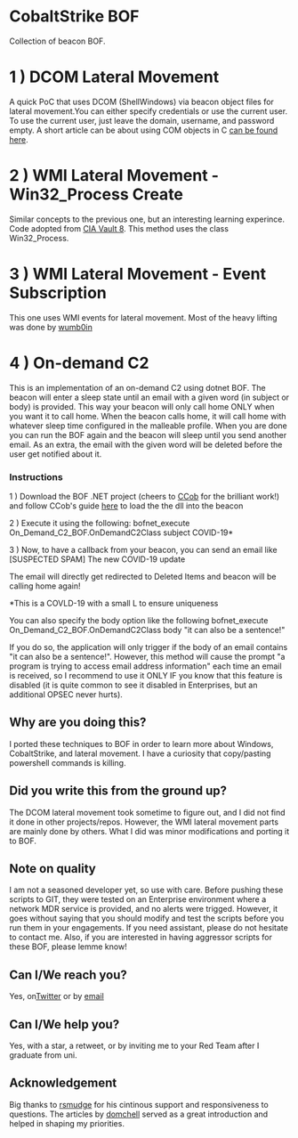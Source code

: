 # CobaltStrike BOF
Collection of beacon BOF.

# 1 ) DCOM Lateral Movement
A quick PoC that uses DCOM (ShellWindows) via beacon object files for lateral movement.You can either specify credentials or use the current user. To use the current user, just leave the domain, username, and password empty. A short article can be about using COM objects in C [can be found here](https://yaxser.github.io/CobaltStrike-BOF/).
      
# 2 ) WMI Lateral Movement - Win32_Process Create 
Similar concepts to the previous one, but an interesting learning experince. Code adopted from [CIA Vault 8](https://wikileaks.org/ciav7p1/cms/page_11628905.html). This method uses the class Win32_Process.

# 3 ) WMI Lateral Movement - Event Subscription
This one uses WMI events for lateral movement. Most of the heavy lifting was done by [wumb0in](https://wumb0.in/scheduling-callbacks-with-wmi-in-cpp.html)

# 4 ) On-demand C2
This is an implementation of an on-demand C2 using dotnet BOF. The beacon will enter a sleep state until an email with a given word (in subject or body) is provided. This way your beacon will only call home ONLY when you want it to call home. When the beacon calls home, it will call home with whatever sleep time configured in the malleable profile. When you are done you can run the BOF again and the beacon will sleep until you send another email. As an extra, the email with the given word will be deleted before the user get notified about it.

### Instructions
1 ) Download the BOF .NET project (cheers to [CCob](https://twitter.com/_EthicalChaos_) for the brilliant work!) and follow CCob's guide [here](https://github.com/CCob/BOF.NET) to load the the dll into the beacon

2 ) Execute it using the following: bofnet_execute On_Demand_C2_BOF.OnDemandC2Class subject COVlD-19*

3 ) Now, to have a callback from your beacon, you can send an email like
[SUSPECTED SPAM] The new COVlD-19 update

The email will directly get redirected to Deleted Items and beacon will be calling home again! 

*This is a COVLD-19 with a small L to ensure uniqueness

You can also specify the body option like the following
bofnet_execute On_Demand_C2_BOF.OnDemandC2Class body "it can also be a sentence!"

If you do so, the application will only trigger if the body of an email contains "it can also be a sentence!". However, this method will cause the prompt "a program is trying to access email address information" each time an email is received, so I recommend to use it ONLY IF you know that this feature is disabled (it is quite common to see it disabled in Enterprises, but an additional OPSEC never hurts).



## Why are you doing this?
I ported these techniques to BOF in order to learn more about Windows, CobaltStrike, and lateral movement. I have a curiosity that copy/pasting powershell commands is killing.

## Did you write this from the ground up?
The DCOM lateral movement took sometime to figure out, and I did not find it done in other projects/repos. However, the WMI lateral movement parts are mainly done by others. What I did was minor modifications and porting it to BOF.

## Note on quality
I am not a seasoned developer yet, so use with care. Before pushing these scripts to GIT, they were tested on an Enterprise environment where a network MDR service is provided, and no alerts were trigged. However, it goes without saying that you should modify and test the scripts before you run them in your engagements. If you need assistant, please do not hesitate to contact me. Also, if you are interested in having aggressor scripts for these BOF, please lemme know!

## Can I/We reach you?
Yes, on[Twitter](https://twitter.com/Yas_o_h) or by [email](mailto:Y.Alhazmi@student.fontys.nl)

## Can I/We help you?
Yes, with a star, a retweet, or by inviting me to your Red Team after I graduate from uni.

## Acknowledgement
Big thanks to [rsmudge](https://github.com/rsmudge) for his cintinous support and responsiveness to questions. The articles by [domchell](https://github.com/dmchell) served as a great introduction and helped in shaping my priorities.

